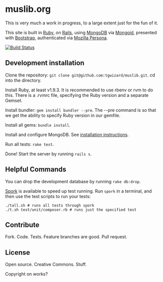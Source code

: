 # muslib.org

This is very much a work in progress, to a large extent just for the fun of it.

This site is built in [Ruby](http://www.ruby-lang.org), on
[Rails](http://rubyonrails.org/), using [MongoDB](http://www.mongodb.org/) via
[Mongoid](http://mongoid.org), presented with
[Bootstrap](http://twitter.github.com/bootstrap/), authenticated via [Mozilla
Persona](https://login.persona.org/).

[![Build Status](https://travis-ci.org/tgwizard/muslib.png)](https://travis-ci.org/tgwizard/muslib)


## Development installation

Clone the repository: `git clone git@github.com:tgwizard/muslib.git`. cd
into the directory.

Install Ruby, at least v1.9.3. It is recommended to use rbenv or rvm to do
this. There is a .rvmrc file, specifying the Ruby version and a separate
Gemset.

Install bundler: `gem install bundler --pre`. The --pre command is so that we
get the ability to specify Ruby version in our gemfile.

Install all gems: `bundle install`.

Install and configure MongoDB. See [installation
instructions](http://www.mongodb.org/display/DOCS/Quickstart).

Run all tests: `rake test`.

Done! Start the server by running `rails s`.


## Helpful Commands

You can drop the development database by running `rake db:drop`.

[Spork](https://github.com/sporkrb/spork) is available to speed up test
running. Run `spork` in a terminal, and then use the test scripts to run your
tests:

~~~
./tall.sh # runs all tests through spork
./t.sh test/unit/composer.rb # runs just the specified test
~~~


## Contribute

Fork. Code. Tests. Feature branches are good. Pull request.


## License

Open source. Creative Commons. Stuff.

Copyright on works?

